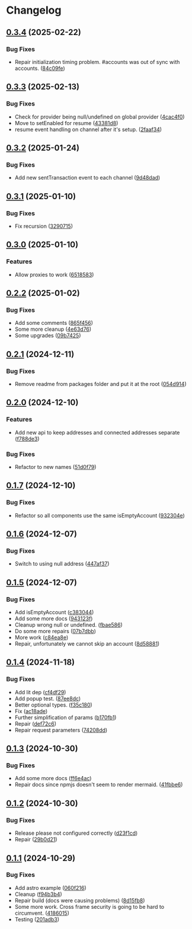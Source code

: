 # Changelog

## [0.3.4](https://github.com/lukso-network/tools-up-provider/compare/up-provider-v0.3.3...up-provider-v0.3.4) (2025-02-22)


### Bug Fixes

* Repair initialization timing problem. #accounts was out of sync with accounts. ([84c09fe](https://github.com/lukso-network/tools-up-provider/commit/84c09fe67cd79b1f60d3d14519727501e9cf304a))

## [0.3.3](https://github.com/lukso-network/tools-up-provider/compare/up-provider-v0.3.2...up-provider-v0.3.3) (2025-02-13)


### Bug Fixes

* Check for provider being null/undefined on global provider ([4cac4f0](https://github.com/lukso-network/tools-up-provider/commit/4cac4f08e44e3b2fb9603b3050b57f2b6fd50f74))
* Move to setEnabled for resume ([43381d8](https://github.com/lukso-network/tools-up-provider/commit/43381d810a8e7f5d52762d8ece92d10fa65d74f6))
* resume event handling on channel after it's setup. ([2faaf34](https://github.com/lukso-network/tools-up-provider/commit/2faaf343863c38727465f1e4050b49156d198e53))

## [0.3.2](https://github.com/lukso-network/tools-up-provider/compare/up-provider-v0.3.1...up-provider-v0.3.2) (2025-01-24)


### Bug Fixes

* Add new sentTransaction event to each channel ([9d48dad](https://github.com/lukso-network/tools-up-provider/commit/9d48dad1b6a42d6ca08641fa55e23f15ba44052d))

## [0.3.1](https://github.com/lukso-network/tools-up-provider/compare/up-provider-v0.3.0...up-provider-v0.3.1) (2025-01-10)


### Bug Fixes

* Fix recursion ([3290715](https://github.com/lukso-network/tools-up-provider/commit/3290715ec50ead56262cd040455e3be37531d161))

## [0.3.0](https://github.com/lukso-network/tools-up-provider/compare/up-provider-v0.2.2...up-provider-v0.3.0) (2025-01-10)


### Features

* Allow proxies to work ([6518583](https://github.com/lukso-network/tools-up-provider/commit/6518583eecb71b454f5829aeff7a521ea3c7f287))

## [0.2.2](https://github.com/lukso-network/tools-up-provider/compare/up-provider-v0.2.1...up-provider-v0.2.2) (2025-01-02)


### Bug Fixes

* Add some comments ([865f456](https://github.com/lukso-network/tools-up-provider/commit/865f456b479c084aa4d0a913628c4010f7d8d801))
* Some more cleanup ([4e63d76](https://github.com/lukso-network/tools-up-provider/commit/4e63d76a1b972a10756443177ebbb5f6595a90a8))
* Some upgrades ([09b7425](https://github.com/lukso-network/tools-up-provider/commit/09b74258e55c25bd8e6ce3f80ed4208555b91dac))

## [0.2.1](https://github.com/lukso-network/tools-up-provider/compare/up-provider-v0.2.0...up-provider-v0.2.1) (2024-12-11)


### Bug Fixes

* Remove readme from packages folder and put it at the root ([054d914](https://github.com/lukso-network/tools-up-provider/commit/054d914d2055a38e3ddabc38d63eb21f23f84862))

## [0.2.0](https://github.com/lukso-network/tools-up-provider/compare/up-provider-v0.1.7...up-provider-v0.2.0) (2024-12-10)


### Features

* Add new api to keep addresses and connected addresses separate ([f788de3](https://github.com/lukso-network/tools-up-provider/commit/f788de3a9c5393ee489e583a49caa12f9b07e747))


### Bug Fixes

* Refactor to new names ([51d0f79](https://github.com/lukso-network/tools-up-provider/commit/51d0f79ff3205be6a1633f830d7154a0666f9697))

## [0.1.7](https://github.com/lukso-network/tools-up-provider/compare/up-provider-v0.1.6...up-provider-v0.1.7) (2024-12-10)


### Bug Fixes

* Refactor so all components use the same isEmptyAccount ([932304e](https://github.com/lukso-network/tools-up-provider/commit/932304e288e4e7186561928518a4c720f0e9949a))

## [0.1.6](https://github.com/lukso-network/tools-up-provider/compare/up-provider-v0.1.5...up-provider-v0.1.6) (2024-12-07)


### Bug Fixes

* Switch to using null address ([447af37](https://github.com/lukso-network/tools-up-provider/commit/447af37acb9b2804831acd8d028e439f53fdc9cf))

## [0.1.5](https://github.com/lukso-network/tools-up-provider/compare/up-provider-v0.1.4...up-provider-v0.1.5) (2024-12-07)


### Bug Fixes

* Add isEmptyAccount ([c383044](https://github.com/lukso-network/tools-up-provider/commit/c38304474bce213f0ba63bfcef47580aa9441a62))
* Add some more docs ([943123f](https://github.com/lukso-network/tools-up-provider/commit/943123f9040eccf05cbed0fb0065bd98674da6c6))
* Cleanup wrong null or undefined. ([fbae586](https://github.com/lukso-network/tools-up-provider/commit/fbae5866b8ae907e7aa59867219fb22d1198f1d2))
* Do some more repairs ([07b7dbb](https://github.com/lukso-network/tools-up-provider/commit/07b7dbb9bec0995748edc885c3b33a62f0733769))
* More work ([c84ea8e](https://github.com/lukso-network/tools-up-provider/commit/c84ea8e9c3864f22a31b09bf90929a8da1151a7a))
* Repair, unfortunately we cannot skip an account ([8d58881](https://github.com/lukso-network/tools-up-provider/commit/8d58881d024edb2baadb33dea0fd291511e1c9a1))

## [0.1.4](https://github.com/lukso-network/tools-up-provider/compare/up-provider-v0.1.3...up-provider-v0.1.4) (2024-11-18)


### Bug Fixes

* Add lit dep ([cf4df29](https://github.com/lukso-network/tools-up-provider/commit/cf4df295e5eff82cde13584fa403775378733d6d))
* Add popup test. ([87ee8dc](https://github.com/lukso-network/tools-up-provider/commit/87ee8dc07fbe8e9447ae28f4e0c86978620b6160))
* Better optional types. ([f35c180](https://github.com/lukso-network/tools-up-provider/commit/f35c180743bd721a22136ccbc841198161ea3a05))
* Fix ([ac18ade](https://github.com/lukso-network/tools-up-provider/commit/ac18adee10dd99d7e66b898a71b8d34a4a725437))
* Further simplification of params ([b170fb1](https://github.com/lukso-network/tools-up-provider/commit/b170fb13946d2ba125435fc6bb293358825f2905))
* Repair ([def72c6](https://github.com/lukso-network/tools-up-provider/commit/def72c65b72f6e6c78d6a049b63bd66fe35f360a))
* Repair request parameters ([74208dd](https://github.com/lukso-network/tools-up-provider/commit/74208dd56fabc45791868bdba8c3eef14d985543))

## [0.1.3](https://github.com/lukso-network/tools-up-provider/compare/up-provider-v0.1.2...up-provider-v0.1.3) (2024-10-30)


### Bug Fixes

* Add some more docs ([ff6e4ac](https://github.com/lukso-network/tools-up-provider/commit/ff6e4ac889a516f1995d38a513902bccb3ba830b))
* Repair docs since npmjs doesn't seem to render mermaid. ([41fbbe6](https://github.com/lukso-network/tools-up-provider/commit/41fbbe6cc48547dca1086fc73dd6400aa4849156))

## [0.1.2](https://github.com/lukso-network/tools-up-provider/compare/up-provider-v0.1.1...up-provider-v0.1.2) (2024-10-30)


### Bug Fixes

* Release please not configured correctly ([d23f1cd](https://github.com/lukso-network/tools-up-provider/commit/d23f1cd87c47c772534c9626a9a1322b7f4e36ec))
* Repair ([29b0d21](https://github.com/lukso-network/tools-up-provider/commit/29b0d21235eb02eb074377e2942254fea1cb8328))

## [0.1.1](https://github.com/lukso-network/tools-up-provider/compare/up-provider-v0.1.0...up-provider-v0.1.1) (2024-10-29)


### Bug Fixes

* Add astro example ([060f216](https://github.com/lukso-network/tools-up-provider/commit/060f216276d6508a62e7db36065485cd06b7ebf3))
* Cleanup ([f94b3b4](https://github.com/lukso-network/tools-up-provider/commit/f94b3b418d7fe6c4d89f415e0d5b8890c748df58))
* Repair build (docs were causing problems) ([8d15fb8](https://github.com/lukso-network/tools-up-provider/commit/8d15fb89de01962c5447b77abd215d0b1c760079))
* Some more work. Cross frame security is going to be hard to circumvent. ([4186015](https://github.com/lukso-network/tools-up-provider/commit/4186015cc538f9c3f0312f5b0637631116e43363))
* Testing ([201adb3](https://github.com/lukso-network/tools-up-provider/commit/201adb322757e6171e0c0db4a458dc6c80405ddf))
